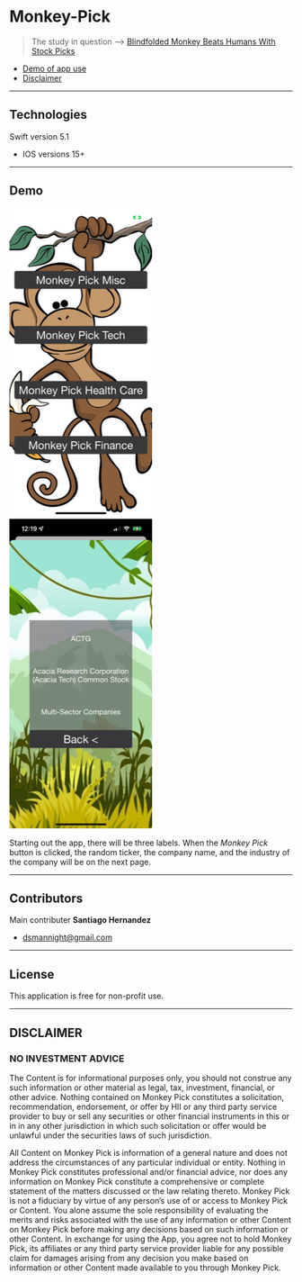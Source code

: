 # Monkey-Pick
> The study in question --> [Blindfolded Monkey Beats Humans With Stock Picks](https://www.wsj.com/articles/SB991681622136214659)

* [Demo of app use](#demo)
* [Disclaimer](#disclaimer)

---

## Technologies

Swift version 5.1
* IOS versions 15+

---

## Demo

<div>
  <img src="https://github.com/Dsmannight/Monkey-Pick/blob/main/Demos/MonkeyDemo.PNG" height="550">
  <img src="https://github.com/Dsmannight/Monkey-Pick/blob/main/Demos/PressedDemo.PNG" height="550">
</div>

Starting out the app, there will be three labels. When the *Monkey Pick* button is clicked, the random ticker, the company name, and the industry of the company will be on the next page.

---

## Contributors

Main contributer **Santiago Hernandez**
- [dsmannight@gmail.com](dsmannight@gmail.com)

---

## License

This application is free for non-profit use.

---

## DISCLAIMER

### NO INVESTMENT ADVICE

The Content is for informational purposes only, you should not construe any such information or other material as legal, tax, investment, financial, or other advice. Nothing contained on Monkey Pick constitutes a solicitation, recommendation, endorsement, or offer by HII or any third party service provider to buy or sell any securities or other financial instruments in this or in in any other jurisdiction in which such solicitation or offer would be unlawful under the securities laws of such jurisdiction.

All Content on Monkey Pick is information of a general nature and does not address the circumstances of any particular individual or entity. Nothing in Monkey Pick constitutes professional and/or financial advice, nor does any information on Monkey Pick constitute a comprehensive or complete statement of the matters discussed or the law relating thereto. Monkey Pick is not a fiduciary by virtue of any person’s use of or access to Monkey Pick or Content. You alone assume the sole responsibility of evaluating the merits and risks associated with the use of any information or other Content on Monkey Pick before making any decisions based on such information or other Content. In exchange for using the App, you agree not to hold Monkey Pick, its affiliates or any third party service provider liable for any possible claim for damages arising from any decision you make based on information or other Content made available to you through Monkey Pick.
